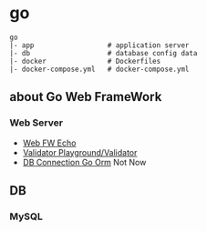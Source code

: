 # go

```
go
|- app                  # application server
|- db                   # database config data
|- docker               # Dockerfiles
|- docker-compose.yml   # docker-compose.yml
```
## about Go Web FrameWork

### Web Server 

- [Web FW Echo](https://echo.labstack.com/)
- [Validator Playground/Validator](https://github.com/go-playground/validator)
- [DB Connection Go Orm](https://github.com/ibank/goorm) Not Now

## DB

### MySQL

